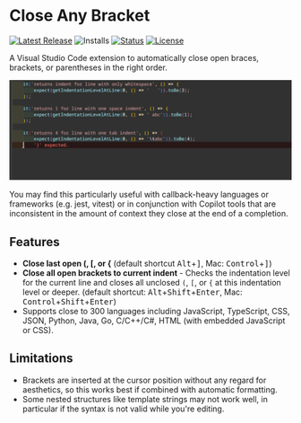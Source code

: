 # Close Any Bracket

[![Latest Release](https://flat.badgen.net/github/tag/cpulvermacher/close-any-bracket)](https://github.com/cpulvermacher/close-any-bracket/tags)
![Installs](https://vsmarketplacebadges.dev/installs-short/cpulvermacher.close-any-bracket.svg)
[![Status](https://flat.badgen.net/github/checks/cpulvermacher/close-any-bracket)](https://github.com/cpulvermacher/close-any-bracket/actions/workflows/node.js.yml)
[![License](https://flat.badgen.net/github/license/cpulvermacher/close-any-bracket)](./LICENSE)


A Visual Studio Code extension to automatically close open braces, brackets, or parentheses in the right order.

![Demo](./images/demo.gif)

You may find this particularly useful with callback-heavy languages or frameworks (e.g. jest, vitest) or in conjunction with Copilot tools that are inconsistent in the amount of context they close at the end of a completion.


## Features

- **Close last open (, [, or {** (default shortcut <kbd>Alt</kbd>+<kbd>]</kbd>, Mac: <kbd>Control</kbd>+<kbd>]</kbd>)
- **Close all open brackets to current indent** - Checks the indentation level for the current line and closes all unclosed `(`, `[`, or `{` at this indentation level or deeper. (default shortcut: <kbd>Alt</kbd>+<kbd>Shift</kbd>+<kbd>Enter</kbd>, Mac: <kbd>Control</kbd>+<kbd>Shift</kbd>+<kbd>Enter</kbd>)
- Supports close to 300 languages including JavaScript, TypeScript, CSS, JSON, Python, Java, Go, C/C++/C#, HTML (with embedded JavaScript or CSS).


## Limitations

- Brackets are inserted at the cursor position without any regard for aesthetics, so this works best if combined with automatic formatting.
- Some nested structures like template strings may not work well, in particular if the syntax is not valid while you're editing.
